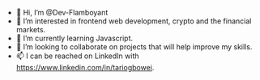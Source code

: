 - 👋 Hi, I’m @Dev-Flamboyant
- 👀 I’m interested in frontend web development, crypto and the financial markets.
- 🌱 I’m currently learning Javascript.
- 💞️ I’m looking to collaborate on projects that will help improve my skills.
- 📫 I can be reached on LinkedIn with https://www.linkedin.com/in/tariogbowei.

<!---
Dev-Flamboyant/Dev-Flamboyant is a ✨ special ✨ repository because its `README.md` (this file) appears on your GitHub profile.
You can click the Preview link to take a look at your changes.
--->
